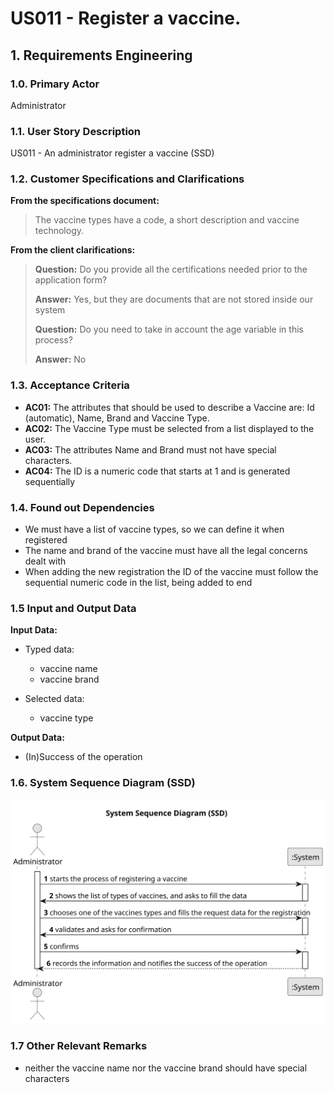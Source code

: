 # US011 - Register a vaccine.

## 1. Requirements Engineering

### 1.0. Primary Actor
Administrator

### 1.1. User Story Description
US011 - An administrator register a vaccine (SSD)

### 1.2. Customer Specifications and Clarifications
**From the specifications document:**

> The vaccine types have a code, a short description and vaccine technology.

**From the client clarifications:**

> **Question:** Do you provide all the certifications needed prior to the application form?
>
> **Answer:** Yes, but they are documents that are not stored inside our system
> 
> **Question:** Do you need to take in account the age variable in this process?
> 
> **Answer:** No

### 1.3. Acceptance Criteria
* **AC01:** The attributes that should be used to describe a Vaccine are: Id (automatic), Name, Brand and Vaccine Type.
* **AC02:** The Vaccine Type must be selected from a list displayed to the user.
* **AC03:** The attributes Name and Brand must not have special characters.
* **AC04:** The ID is a numeric code that starts at 1 and is generated sequentially

### 1.4. Found out Dependencies
* We must have a list of vaccine types, so we can define it when registered
* The name and brand of the vaccine must have all the legal concerns dealt with
* When adding the new registration the ID of the vaccine must follow the sequential numeric code in the list, being added to end

### 1.5 Input and Output Data
**Input Data:**

* Typed data:
    * vaccine name
    * vaccine brand

* Selected data:
    * vaccine type

**Output Data:**

* (In)Success of the operation

### 1.6. System Sequence Diagram (SSD)
![US011-SSD.svg](ssdsvg%2Fsvg%2FUS011-SSD.svg)

### 1.7 Other Relevant Remarks
* neither the vaccine name nor the vaccine brand should have special characters


